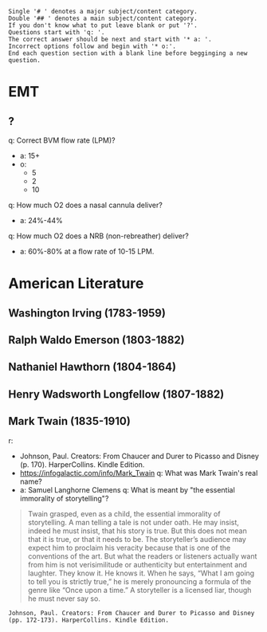 
```
Single '# ' denotes a major subject/content category.
Double '## ' denotes a main subject/content category.
If you don't know what to put leave blank or put '?'.
Questions start with 'q: '.
The correct answer should be next and start with '* a: '.
Incorrect options follow and begin with '* o:'.
End each question section with a blank line before begginging a new question.
```

# EMT

## ?
q: Correct BVM flow rate (LPM)?
* a: 15+
* o:
  - 5
  - 2
  - 10

q: How much O2 does a nasal cannula deliver?
  * a: 24%-44%

q: How much O2 does a NRB (non-rebreather) deliver?
  * a: 60%-80% at a flow rate of 10-15 LPM.

# American Literature
## Washington Irving (1783-1959)
## Ralph Waldo Emerson (1803-1882)
## Nathaniel Hawthorn (1804-1864)
## Henry Wadsworth Longfellow (1807-1882)
## Mark Twain (1835-1910)
r:
* Johnson, Paul. Creators: From Chaucer and Durer to Picasso and Disney (p. 170). HarperCollins. Kindle Edition.
* https://infogalactic.com/info/Mark_Twain
q: What was Mark Twain's real name?
* a: Samuel Langhorne Clemens
q: What is meant by "the essential immorality of storytelling"?
> Twain grasped, even as a child, the essential immorality of storytelling. A man telling a tale is not under oath. He may insist, indeed he must insist, that his story is true. But this does not mean that it is true, or that it needs to be. The storyteller’s audience may expect him to proclaim his veracity because that is one of the conventions of the art. But what the readers or listeners actually want from him is not verisimilitude or authenticity but entertainment and laughter. They know it. He knows it. When he says, “What I am going to tell you is strictly true,” he is merely pronouncing a formula of the genre like “Once upon a time.” A storyteller is a licensed liar, though he must never say so.

    Johnson, Paul. Creators: From Chaucer and Durer to Picasso and Disney (pp. 172-173). HarperCollins. Kindle Edition.


